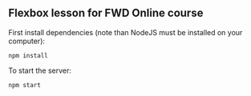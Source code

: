 ## Flexbox lesson for FWD Online course

First install dependencies (note than NodeJS must be installed on your computer):
```
npm install
```
To start the server:
```
npm start
```